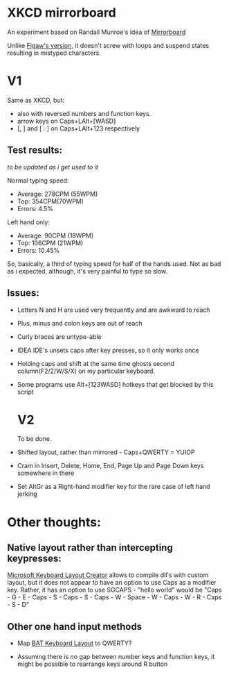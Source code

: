 # XKCD mirrorboard

An experiment based on Randall Munroe's idea of [Mirrorboard](https://blog.xkcd.com/2007/08/14/mirrorboard-a-one-handed-keyboard-layout-for-the-lazy/)

Unlike [Figaw's version](http://variable.dk/blog/159-mirrorboard-for-windows-a-one-handed-keyboard), it doesn't screw with loops and suspend states resulting in mistyped characters.

# V1

Same as XKCD, but:
 - also with reversed numbers and function keys.
 - arrow keys on Caps+LAlt+[WASD]
 -  \[, \] and \[ : \] on Caps+LAlt+123 respectively

## Test results:
*to be updated as i get used to it*

Normal typing speed:  

- Average: 278CPM (55WPM) 
- Top:     354CPM(70WPM)
- Errors:  4.5%

Left hand only:
- Average: 90CPM (18WPM)
- Top:     106CPM (21WPM)
- Errors:  10.45%

So, basically, a third of typing speed for half of the hands used. Not as bad as i expected, although, it's very painful to type so slow.

## Issues:

- Letters N and H are used very frequently and are awkward to reach

- Plus, minus and colon keys are out of reach

- Curly braces are untype-able

- IDEA IDE's unsets caps after key presses, so it only works once

- Holding caps and shift at the same time ghosts second column(F2/2/W/S/X) on my particular keyboard.

- Some programs use Alt+[123WASD] hotkeys that get blocked by this script



  # V2
  
  To be done.
  
- Shifted layout, rather than mirrored - Caps+QWERTY = YUIOP
 
- Cram in Insert, Delete, Home, End, Page Up and Page Down keys somewhere in there

- Set AltGr as a Right-hand modifier key for the rare case of left hand jerking

# Other thoughts:


## Native layout rather than intercepting keypresses:

[Microsoft Keyboard Layout Creator](https://www.microsoft.com/en-us/download/details.aspx?id=22339) allows to compile dll's with custom layout, but it does not appear to have an option to use Caps as a modifier key. Rather, it has an option to use SGCAPS - "hello world" would be "Caps - G - E - Caps - S - Caps - S - Caps - W - Space - W - Caps - W - R - Caps - S - D"


## Other one hand input methods

- Map [BAT Keyboard Layout](http://xahlee.info/kbd/i3/BAT_Keyboard_guide_right_cae21.png) to QWERTY?

- Assuming there is no gap between number keys and function keys, it might be possible to rearrange keys around R button


